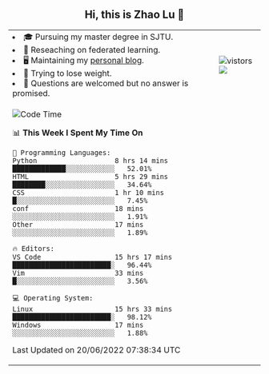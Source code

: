 <h2 align="center"> Hi, this is Zhao Lu 👋</h2>

<table style="overflow:hidden;">
    <tr> 
        <td>
            <li>🎓 Pursuing my master degree in SJTU.</li>
            <li>🌱 Reseaching on federated learning.</li>
            <li>🖥️ Maintaining my <a href="https://ifarewell.xyz">personal blog</a>.</li>
            <li>💪 Trying to lose weight.</li>
            <li>💬 Questions are welcomed but no answer is promised.</li> 
        </td>
        <td>
            <img src="https://visitor-badge.glitch.me/badge?page_id=ifarewell" alt="vistors" />
        <br>
          <img src="https://github-readme-stats.vercel.app/api?username=ifarewell&theme=graywhite&hide=prs,contribs&show_icons=true&hide_border=true&icon_color=CE1D2D&text_color=718096&bg_color=ffffff&hide_title=true" />
        </td>
    </tr>
    <tr>
        <td colspan="2">
            
<!--START_SECTION:waka-->
![Code Time](http://img.shields.io/badge/Code%20Time-208%20hrs%2013%20mins-blue)

📊 **This Week I Spent My Time On** 

```text
💬 Programming Languages: 
Python                   8 hrs 14 mins       █████████████░░░░░░░░░░░░   52.01% 
HTML                     5 hrs 29 mins       ████████░░░░░░░░░░░░░░░░░   34.64% 
CSS                      1 hr 10 mins        █░░░░░░░░░░░░░░░░░░░░░░░░   7.45% 
conf                     18 mins             ░░░░░░░░░░░░░░░░░░░░░░░░░   1.91% 
Other                    17 mins             ░░░░░░░░░░░░░░░░░░░░░░░░░   1.89%

🔥 Editors: 
VS Code                  15 hrs 17 mins      ████████████████████████░   96.44% 
Vim                      33 mins             █░░░░░░░░░░░░░░░░░░░░░░░░   3.56%

💻 Operating System: 
Linux                    15 hrs 33 mins      ████████████████████████░   98.12% 
Windows                  17 mins             ░░░░░░░░░░░░░░░░░░░░░░░░░   1.88%

```


 Last Updated on 20/06/2022 07:38:34 UTC
<!--END_SECTION:waka-->
            
</td></tr>
</table>

